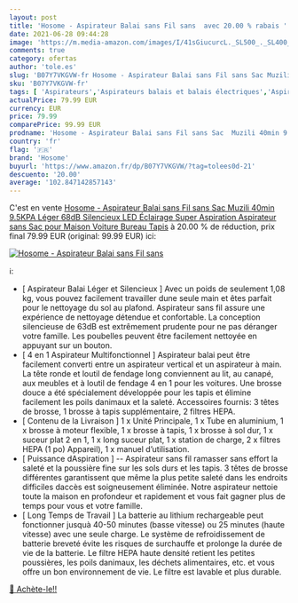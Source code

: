 ```yaml
---
layout: post
title: 'Hosome - Aspirateur Balai sans Fil sans  avec 20.00 % rabais '
date: 2021-06-28 09:44:28
image: 'https://m.media-amazon.com/images/I/41sGiucurcL._SL500_._SL400_.jpg'
comments: true
category: ofertas
author: 'tole.es'
slug: 'B07Y7VKGVW-fr Hosome - Aspirateur Balai sans Fil sans Sac Muzili 40min...'
sku: 'B07Y7VKGVW-fr'
tags: [ 'Aspirateurs','Aspirateurs balais et balais électriques','Aspirateurs, entretien des sols et nettoyeurs de vitres','Cuisine et Maison','hosome', ]
actualPrice: 79.99 EUR
currency: EUR
price: 79.99
comparePrice: 99.99 EUR
prodname: 'Hosome - Aspirateur Balai sans Fil sans Sac  Muzili 40min 9.5KPA Léger 68dB Silencieux LED Éclairage Super Aspiration Aspirateur sans Sac pour Maison Voiture Bureau Tapis'
country: 'fr'
flag: '🇫🇷'
brand: 'Hosome'
buyurl: 'https://www.amazon.fr/dp/B07Y7VKGVW/?tag=tolees0d-21'
descuento: '20.00'
average: '102.847142857143'
---
```


C'est en vente [Hosome - Aspirateur Balai sans Fil sans Sac  Muzili 40min 9.5KPA Léger 68dB Silencieux LED Éclairage Super Aspiration Aspirateur sans Sac pour Maison Voiture Bureau Tapis](https://www.amazon.fr/dp/B07Y7VKGVW/?tag=tolees0d-21)  à  20.00 % de réduction, prix final  79.99 EUR (original: 99.99 EUR) ici:

[![Hosome - Aspirateur Balai sans Fil sans ](https://m.media-amazon.com/images/I/41sGiucurcL._SL500_._SL400_.jpg)](https://www.amazon.fr/dp/B07Y7VKGVW/?tag=tolees0d-21)

ℹ️:

- [ Aspirateur Balai Léger et Silencieux ] Avec un poids de seulement 1,08 kg, vous pouvez facilement travailler dune seule main et êtes parfait pour le nettoyage du sol au plafond. Aspirateur sans fil assure une expérience de nettoyage détendue et confortable. La conception silencieuse de 63dB est extrêmement prudente pour ne pas déranger votre famille. Les poubelles peuvent être facilement nettoyée en appuyant sur un bouton.
- [ 4 en 1 Aspirateur Multifonctionnel ] Aspirateur balai peut être facilement converti entre un aspirateur vertical et un aspirateur à main. La tête ronde et loutil de fendage long conviennent au lit, au canapé, aux meubles et à loutil de fendage 4 en 1 pour les voitures. Une brosse douce a été spécialement développée pour les tapis et élimine facilement les poils danimaux et la saleté. Accessoires fournis: 3 têtes de brosse, 1 brosse à tapis supplémentaire, 2 filtres HEPA.
- [ Contenu de la Livraison ] 1 x Unité Principale, 1 x Tube en aluminium, 1 x brosse à moteur flexible, 1 x brosse à tapis, 1 x brosse à sol dur, 1 x suceur plat 2 en 1, 1 x long suceur plat, 1 x station de charge, 2 x filtres HEPA (1 po) Appareil), 1 x manuel d’utilisation.
- [ Puissance dAspiration ] -- Aspirateur sans fil ramasser sans effort la saleté et la poussière fine sur les sols durs et les tapis. 3 têtes de brosse différentes garantissent que même la plus petite saleté dans les endroits difficiles daccès est soigneusement éliminée. Notre aspirateur nettoie toute la maison en profondeur et rapidement et vous fait gagner plus de temps pour vous et votre famille.
- [ Long Temps de Travail ] La batterie au lithium rechargeable peut fonctionner jusquà 40-50 minutes (basse vitesse) ou 25 minutes (haute vitesse) avec une seule charge. Le système de refroidissement de batterie breveté évite les risques de surchauffe et prolonge la durée de vie de la batterie. Le filtre HEPA haute densité retient les petites poussières, les poils danimaux, les déchets alimentaires, etc. et vous offre un bon environnement de vie. Le filtre est lavable et plus durable.

[🛒 Achète-le!!](https://www.amazon.fr/dp/B07Y7VKGVW/?tag=tolees0d-21)
